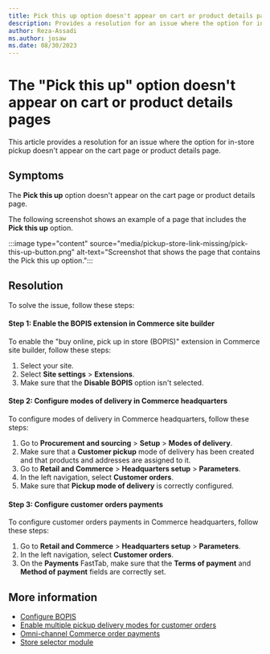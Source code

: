 ```yaml
---
title: Pick this up option doesn't appear on cart or product details pages in Dynamics 365 Commerce
description: Provides a resolution for an issue where the option for in-store pickup doesn't appear on the cart page or product details page in Microsoft Dynamics 365 Commerce.
author: Reza-Assadi
ms.author: josaw
ms.date: 08/30/2023
---
```

# The "Pick this up" option doesn't appear on cart or product details pages 

This article provides a resolution for an issue where the option for in-store pickup doesn't appear on the cart page or product details page.

## Symptoms

The **Pick this up** option doesn't appear on the cart page or product details page.

The following screenshot shows an example of a page that includes the **Pick this up** option.

:::image type="content" source="media/pickup-store-link-missing/pick-this-up-button.png" alt-text="Screenshot that shows the page that contains the Pick this up option.":::

## Resolution

To solve the issue, follow these steps:

#### Step 1: Enable the BOPIS extension in Commerce site builder

To enable the "buy online, pick up in store (BOPIS)" extension in Commerce site builder, follow these steps:

1. Select your site.
1. Select **Site settings** > **Extensions**.
1. Make sure that the **Disable BOPIS** option isn't selected.

#### Step 2: Configure modes of delivery in Commerce headquarters

To configure modes of delivery in Commerce headquarters, follow these steps:

1. Go to **Procurement and sourcing** > **Setup** > **Modes of delivery**.
1. Make sure that a **Customer pickup** mode of delivery has been created and that products and addresses are assigned to it.
1. Go to **Retail and Commerce** > **Headquarters setup** > **Parameters**.
1. In the left navigation, select **Customer orders**.
1. Make sure that **Pickup mode of delivery** is correctly configured.

#### Step 3: Configure customer orders payments

To configure customer orders payments in Commerce headquarters, follow these steps:

1. Go to **Retail and Commerce** > **Headquarters setup** > **Parameters**.
1. In the left navigation, select **Customer orders**.
1. On the **Payments** FastTab, make sure that the **Terms of payment** and **Method of payment** fields are correctly set.

## More information

- [Configure BOPIS](/dynamics365/commerce/cpe-bopis)
- [Enable multiple pickup delivery modes for customer orders](/dynamics365/commerce/multiple-pickup-modes)
- [Omni-channel Commerce order payments](/dynamics365/commerce/dev-itpro/commerce-payments)
- [Store selector module](/dynamics365/commerce/store-selector)

